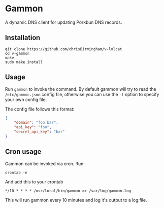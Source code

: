 # Gammon

A dynamic DNS client for updating Porkbun DNS records.

## Installation

```commandline
git clone https://github.com/chrisBirmingham/v-lolcat
cd v-gammon
make
sudo make install
```

## Usage

Run `gammon` to invoke the command. By default gammon will try to read the `/etc/gammon.json` config file, otherwise you can use the `-f` option to specify your own config file.

The config file follows this format:

```json
{
	"domain": "foo.bar",
	"api_key": "foo",
	"secret_api_key": "bar"
}
```

## Cron usage

Gammon can be invoked via cron. Run:

```commandline
crontab -e
```

And add this to your crontab

```crontab
*/10 * * * * /usr/local/bin/gammon >> /var/log/gammon.log
```

This will run gammon every 10 minutes and log it's output to a log file.
